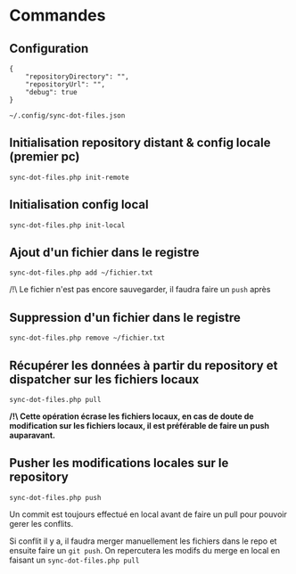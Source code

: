 # Commandes

## Configuration

```
{
    "repositoryDirectory": "",
    "repositoryUrl": "",
    "debug": true
}
```

`~/.config/sync-dot-files.json`

## Initialisation repository distant & config locale (premier pc)

`sync-dot-files.php init-remote`

## Initialisation config local

`sync-dot-files.php init-local`

## Ajout d'un fichier dans le registre

`sync-dot-files.php add ~/fichier.txt`

/!\ Le fichier n'est pas encore sauvegarder, il faudra faire un `push` après

## Suppression d'un fichier dans le registre

`sync-dot-files.php remove ~/fichier.txt`

## Récupérer les données à partir du repository et dispatcher sur les fichiers locaux

`sync-dot-files.php pull`

**/!\ Cette opération écrase les fichiers locaux, en cas de doute de modification sur les fichiers locaux, il est préférable de faire un push auparavant.**

## Pusher les modifications locales sur le repository

`sync-dot-files.php push`

Un commit est toujours effectué en local avant de faire un pull pour pouvoir gerer les conflits.

Si conflit il y a, il faudra merger manuellement les fichiers dans le repo et ensuite faire un `git push`. 
On repercutera les modifs du merge en local en faisant un `sync-dot-files.php pull`
